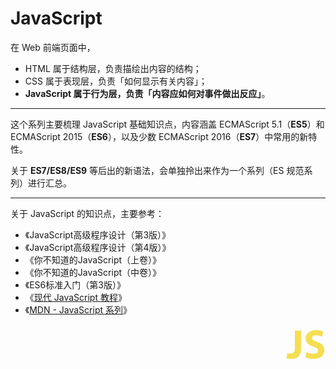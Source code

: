 # JavaScript

在 Web 前端页面中，

* HTML 属于结构层，负责描绘出内容的结构；
* CSS 属于表现层，负责「如何显示有关内容」；
* **JavaScript 属于行为层，负责「内容应如何对事件做出反应」**。

<hr>

这个系列主要梳理 JavaScript 基础知识点，内容涵盖 ECMAScript 5.1（**ES5**）和 ECMAScript 2015（**ES6**），以及少数 ECMAScript 2016（**ES7**）中常用的新特性。

关于 **ES7/ES8/ES9** 等后出的新语法，会单独拎出来作为一个系列（ES 规范系列）进行汇总。

<hr>

关于 JavaScript 的知识点，主要参考： 

* 《JavaScript高级程序设计（第3版）》
* 《JavaScript高级程序设计（第4版）》
* 《你不知道的JavaScript（上卷）》
* 《你不知道的JavaScript（中卷）》
* 《ES6标准入门（第3版）》
* 《[现代 JavaScript 教程](https://zh.javascript.info/ "现代 JavaScript 教程")》
* 《[MDN - JavaScript 系列](https://developer.mozilla.org/zh-CN/docs/Web/JavaScript "MDN - JavaScript 系列")》

<div style="text-align: right">
  <svg t="1595948360275" class="icon" viewBox="0 0 1024 1024" version="1.1" xmlns="http://www.w3.org/2000/svg" p-id="11728" xmlns:xlink="http://www.w3.org/1999/xlink" width="64" height="64"><defs><style type="text/css"></style></defs><path d="M238.592 155.648H399.36v450.56C399.36 809.984 302.08 880.64 146.432 880.64c-37.888 0-87.04-6.144-118.784-17.408l18.432-130.048c22.528 7.168 51.2 12.288 82.944 12.288 67.584 0 110.592-30.72 110.592-141.312V155.648h-1.024z m301.056 547.84c41.984 22.528 110.592 44.032 179.2 44.032 73.728 0 113.664-30.72 113.664-78.848 0-43.008-33.792-69.632-119.808-99.328-118.784-40.96-197.632-107.52-197.632-211.968C515.072 235.52 617.472 143.36 785.408 143.36c81.92 0 139.264 16.384 182.272 35.84L931.84 308.224c-27.648-13.312-79.872-33.792-148.48-33.792-69.632 0-103.424 32.768-103.424 68.608 0 45.056 38.912 65.536 132.096 101.376 125.952 46.08 184.32 112.64 184.32 214.016 0 119.808-91.136 221.184-286.72 221.184-81.92 0-161.792-22.528-201.728-44.032l31.744-132.096z" fill="#F4DE51" p-id="11729"></path></svg>
</div>
